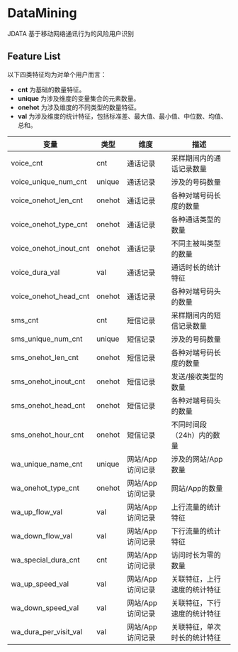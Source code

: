 # DataMining

JDATA 基于移动网络通讯行为的风险用户识别



## Feature List

以下四类特征均为对单个用户而言：

- **cnt** 为基础的数量特征。
- **unique** 为涉及维度的变量集合的元素数量。
- **onehot** 为涉及维度的不同类型的数量特征。
- **val** 为涉及维度的统计特征，包括标准差、最大值、最小值、中位数、均值、总和。

| 变量                   | 类型   | 维度             | 描述                         |
| ---------------------- | ------ | ---------------- | ---------------------------- |
| voice_cnt              | cnt    | 通话记录         | 采样期间内的通话记录数量     |
| voice_unique_num_cnt   | unique | 通话记录         | 涉及的号码数量               |
| voice_onehot_len_cnt   | onehot | 通话记录         | 各种对端号码长度的数量       |
| voice_onehot_type_cnt  | onehot | 通话记录         | 各种通话类型的数量           |
| voice_onehot_inout_cnt | onehot | 通话记录         | 不同主被叫类型的数量         |
| voice_dura_val         | val    | 通话记录         | 通话时长的统计特征           |
| voice_onehot_head_cnt  | onehot | 通话记录         | 各种对端号码头的数量         |
| sms_cnt                | cnt    | 短信记录         | 采样期间内的短信记录数量     |
| sms_unique_num_cnt     | unique | 短信记录         | 涉及的号码数量               |
| sms_onehot_len_cnt     | onehot | 短信记录         | 各种对端号码长度的数量       |
| sms_onehot_inout_cnt   | onehot | 短信记录         | 发送/接收类型的数量          |
| sms_onehot_head_cnt    | onehot | 短信记录         | 各种对端号码头的数量         |
| sms_onehot_hour_cnt    | onehot | 短信记录         | 不同时间段（24h）内的数量    |
| wa_unique_name_cnt     | unique | 网站/App访问记录 | 涉及的网站/App数量           |
| wa_onehot_type_cnt     | onehot | 网站/App访问记录 | 网站/App的数量               |
| wa_up_flow_val         | val    | 网站/App访问记录 | 上行流量的统计特征           |
| wa_down_flow_val       | val    | 网站/App访问记录 | 下行流量的统计特征           |
| wa_special_dura_cnt    | cnt    | 网站/App访问记录 | 访问时长为零的数量           |
| wa_up_speed_val        | val    | 网站/App访问记录 | 关联特征，上行速度的统计特征 |
| wa_down_speed_val      | val    | 网站/App访问记录 | 关联特征，下行速度的统计特征 |
| wa_dura_per_visit_val  | val    | 网站/App访问记录 | 关联特征，单次时长的统计特征 |





